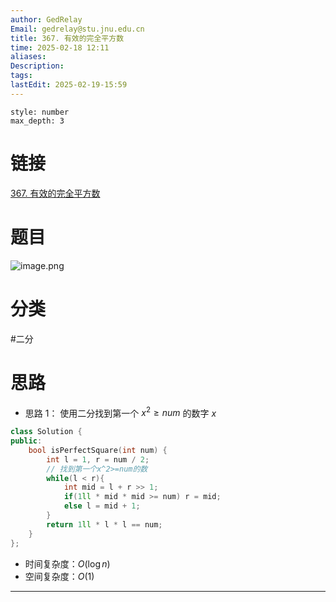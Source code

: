 ```yaml
---
author: GedRelay
Email: gedrelay@stu.jnu.edu.cn
title: 367. 有效的完全平方数
time: 2025-02-18 12:11
aliases: 
Description: 
tags: 
lastEdit: 2025-02-19-15:59
---
```


```toc
style: number
max_depth: 3
```

# 链接
[367. 有效的完全平方数](https://leetcode.cn/problems/valid-perfect-square/) 

# 题目
![image.png](https://ged-pic-bed.oss-cn-guangzhou.aliyuncs.com/img/202502181212289.png)


# 分类
#二分 

# 思路
- 思路 1：
使用二分找到第一个 ${x^{2} \geq num }$ 的数字 ${x }$ 

```cpp
class Solution {
public:
    bool isPerfectSquare(int num) {
        int l = 1, r = num / 2;
        // 找到第一个x^2>=num的数
        while(l < r){
            int mid = l + r >> 1;
            if(1ll * mid * mid >= num) r = mid;
            else l = mid + 1;
        }
        return 1ll * l * l == num;
    }
};
```


- 时间复杂度：${O\left( \log n \right)  }$ 
- 空间复杂度：${O\left( 1 \right)  }$ 


---

